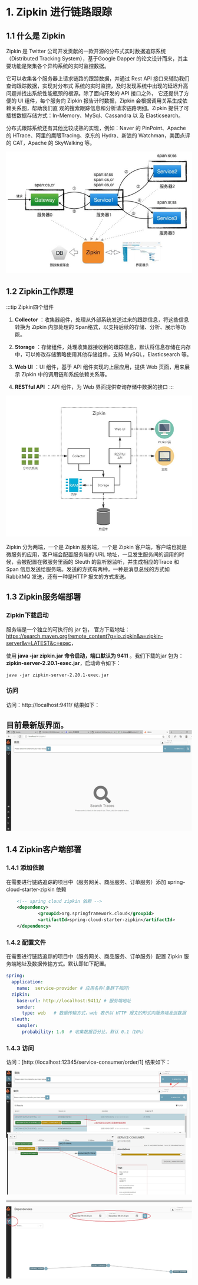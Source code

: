 # 1. Zipkin 进行链路跟踪

## 1.1 什么是 Zipkin

Zipkin 是 Twitter 公司开发贡献的一款开源的分布式实时数据追踪系统（Distributed Tracking System），基于Google Dapper 的论文设计而来，其主要功能是聚集各个异构系统的实时监控数据。


它可以收集各个服务器上请求链路的跟踪数据，并通过 Rest API 接口来辅助我们查询跟踪数据，实现对分布式
系统的实时监控，及时发现系统中出现的延迟升高问题并找出系统性能瓶颈的根源。除了面向开发的 API 接口之外，
它还提供了方便的 UI 组件，每个服务向 Zipkin 报告计时数据，Zipkin 会根据调用关系生成依赖关系图，帮助我们直
观的搜索跟踪信息和分析请求链路明细。Zipkin 提供了可插拔数据存储方式：In-Memory、MySql、Cassandra 以
及 Elasticsearch。

分布式跟踪系统还有其他比较成熟的实现，例如：Naver 的 PinPoint、Apache 的 HTrace、阿里的鹰眼Tracing、京东的 Hydra、新浪的 Watchman，美团点评的 CAT，Apache 的 SkyWalking 等。

<a data-fancybox title="Zipkin" href="./image/zipkin.jpg">![Zipkin](./image/zipkin.jpg)</a>

## 1.2 Zipkin工作原理


:::tip Zipkin四个组件

1. **Collector** ：收集器组件，处理从外部系统发送过来的跟踪信息，将这些信息转换为 Zipkin 内部处理的 Span格式，以支持后续的存储、分析、展示等功能。

2. **Storage** ：存储组件，处理收集器接收到的跟踪信息，默认将信息存储在内存中，可以修改存储策略使用其他存储组件，支持 MySQL，Elasticsearch 等。

3. **Web UI** ：UI 组件，基于 API 组件实现的上层应用，提供 Web 页面，用来展示 Zipkin 中的调用链和系统依赖关系等。

4. **RESTful API** ：API 组件，为 Web 界面提供查询存储中数据的接口
:::

<a data-fancybox title="Zipkin" href="./image/zipkin01.jpg">![Zipkin](./image/zipkin01.jpg)</a>


Zipkin 分为两端，一个是 Zipkin 服务端，一个是 Zipkin 客户端，客户端也就是微服务的应用，客户端会配置服务端的 URL 地址，一旦发生服务间的调用的时候，会被配置在微服务里面的 Sleuth 的监听器监听，并生成相应的Trace 和 Span 信息发送给服务端。发送的方式有两种，一种是消息总线的方式如 RabbitMQ 发送，还有一种是HTTP 报文的方式发送。


## 1.3 Zipkin服务端部署

### Zipkin下载启动
服务端是一个独立的可执行的 jar 包，
官方下载地址：<a herf='https://search.maven.org/remote_content?g=io.zipkin&a=zipkin-server&v=LATEST&c=exec'>https://search.maven.org/remote_content?g=io.zipkin&a=zipkin-server&v=LATEST&c=exec</a>，

使用 **java -jar zipkin.jar 命令启动，端口默认为 9411** 。我们下载的jar 包为：**zipkin-server-2.20.1-exec.jar**，启动命令如下：

```shell
java -jar zipkin-server-2.20.1-exec.jar
```
### 访问
访问：<a herf='http://localhost:9411/'>http://localhost:9411/</a> 结果如下：

目前最新版界面。
<a data-fancybox title="Zipkin" href="./image/zipkin02.jpg">![Zipkin](./image/zipkin02.jpg)</a>
-----------


## 1.4 Zipkin客户端部署

### 1.4.1 添加依赖

在需要进行链路追踪的项目中（服务网关、商品服务、订单服务）添加 spring-cloud-starter-zipkin 依赖

```xml
    <!-- spring cloud zipkin 依赖 -->
    <dependency>
            <groupId>org.springframework.cloud</groupId>
            <artifactId>spring-cloud-starter-zipkin</artifactId>
    </dependency>
```

### 1.4.2 配置文件

在需要进行链路追踪的项目中（服务网关、商品服务、订单服务）配置 Zipkin 服务端地址及数据传输方式。默认即如下配置。

```yml
spring:
  application:
    name:  service-provider # 应用名称(集群下相同)
  zipkin:
    base-url: http://localhost:9411/ # 服务端地址
    sender:
      type: web   # 数据传输方式，web 表示以 HTTP 报文的形式向服务端发送数据
  sleuth:
    sampler:
      probability: 1.0  # 收集数据百分比，默认 0.1（10%）
```

### 1.4.3 访问

访问：[http://localhost:12345/service-consumer/order/1] 结果如下：

<a data-fancybox title="Zipkin" href="./image/zipkin03.jpg">![Zipkin](./image/zipkin03.jpg)</a>

------------------------


<a data-fancybox title="Zipkin" href="./image/zipkin04.jpg">![Zipkin](./image/zipkin04.jpg)</a>
